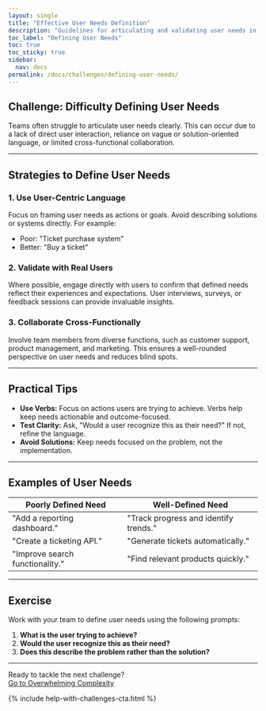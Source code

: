 ```yaml
---
layout: single
title: "Effective User Needs Definition"
description: "Guidelines for articulating and validating user needs in mapping exercises"
toc_label: "Defining User Needs"
toc: true
toc_sticky: true
sidebar:
  nav: docs
permalink: /docs/challenges/defining-user-needs/
---
```


## Challenge: Difficulty Defining User Needs

Teams often struggle to articulate user needs clearly. This can occur due to a lack of direct user interaction, reliance on vague or solution-oriented language, or limited cross-functional collaboration.

---

## Strategies to Define User Needs

### 1. Use User-Centric Language

Focus on framing user needs as actions or goals. Avoid describing solutions or systems directly. For example:

- Poor: "Ticket purchase system"
- Better: "Buy a ticket"

### 2. Validate with Real Users

Where possible, engage directly with users to confirm that defined needs reflect their experiences and expectations. User interviews, surveys, or feedback sessions can provide invaluable insights.

### 3. Collaborate Cross-Functionally

Involve team members from diverse functions, such as customer support, product management, and marketing. This ensures a well-rounded perspective on user needs and reduces blind spots.

---

## Practical Tips

- **Use Verbs:** Focus on actions users are trying to achieve. Verbs help keep needs actionable and outcome-focused.
- **Test Clarity:** Ask, "Would a user recognize this as their need?" If not, refine the language.
- **Avoid Solutions:** Keep needs focused on the problem, not the implementation.

---

## Examples of User Needs

| Poorly Defined Need            | Well-Defined Need                    |
|--------------------------------|---------------------------------------|
| "Add a reporting dashboard."   | "Track progress and identify trends."|
| "Create a ticketing API."       | "Generate tickets automatically."    |
| "Improve search functionality." | "Find relevant products quickly."    |

---

## Exercise

Work with your team to define user needs using the following prompts:

1. **What is the user trying to achieve?**
2. **Would the user recognize this as their need?**
3. **Does this describe the problem rather than the solution?**

---

Ready to tackle the next challenge?  
[Go to Overwhelming Complexity](/docs/challenges/overwhelming-complexity/)

{% include help-with-challenges-cta.html %}
